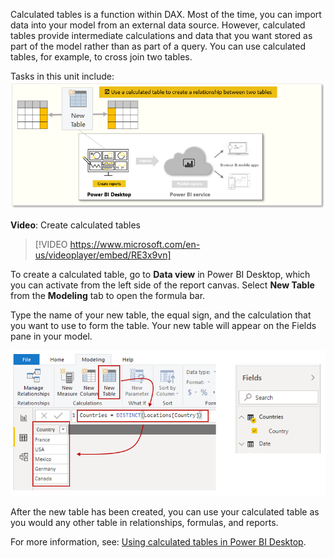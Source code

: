Calculated tables is a function within DAX. Most of the time, you can import data into your model from an external data source. However, calculated tables provide intermediate calculations and data that you want stored as part of the model rather than as part of a query. You can use calculated tables, for example, to cross join two tables.

Tasks in this unit include:
![Conceptual graphic of the tasks in this module.](../media/05-power-bi-desktop-overview.png)

**Video**: Create calculated tables
> [!VIDEO https://www.microsoft.com/en-us/videoplayer/embed/RE3x9vn]

To create a calculated table, go to **Data view** in Power BI Desktop, which you can activate from the left side of the report canvas. Select **New Table** from the **Modeling** tab to open the formula bar.

Type the name of your new table, the equal sign, and the calculation that you want to use to form the table. Your new table will appear on the Fields pane in your model.

![Screenshot of the New Table button and the resulting table.](../media/05-power-bi-desktop-new-table.png)

After the new table has been created, you can use your calculated table as you would any other table in relationships, formulas, and reports.

For more information, see: [Using calculated tables in Power BI Desktop](https://docs.microsoft.com/power-bi/desktop-calculated-tables).
